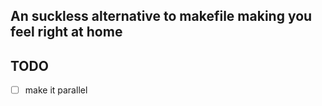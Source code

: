 ## An suckless alternative to makefile making you feel right at home

## TODO
- [ ] make it parallel

